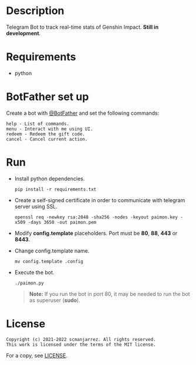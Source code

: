 # Description
Telegram Bot to track real-time stats of Genshin Impact. <b>Still in development</b>.

# Requirements
- python

# BotFather set up
Create a bot with [@BotFather](https://t.me/BotFather) and set the following commands:
```
help - List of commands.
menu - Interact with me using UI.
redeem - Redeem the gift code.
cancel - Cancel current action.
```

# Run
- Install python dependencies.

    `pip install -r requirements.txt`

- Create a self-signed certificate in order to communicate with telegram server
  using SSL.

    `openssl req -newkey rsa:2048 -sha256 -nodes -keyout paimon.key
    -x509 -days 3650 -out paimon.pem`

- Modify **config.template** placeholders. Port must be **80**, **88**,
  **443** or **8443**.

- Change config.template name.

    `mv config.template .config`

- Execute the bot.

    `./paimon.py`
    > **Note:** If you run the bot in port 80, it may be needed to run the bot as
    > superuser (**sudo**).

# License
    Copyright (c) 2021-2022 scmanjarrez. All rights reserved.
    This work is licensed under the terms of the MIT license.

For a copy, see
[LICENSE](https://github.com/scmanjarrez/Genshin-Impact-Stats-Telegram-Bot/blob/master/LICENSE).
